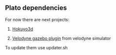 ## Plato dependencies

For now there are next projects:

1. [Hokuyo3d](https://github.com/at-wat/hokuyo3d.git)

2. [Velodyne gazebo plugin](https://bitbucket.org/DataspeedInc/velodyne_simulator.git) from velodyne simulator

To update them use updater.sh